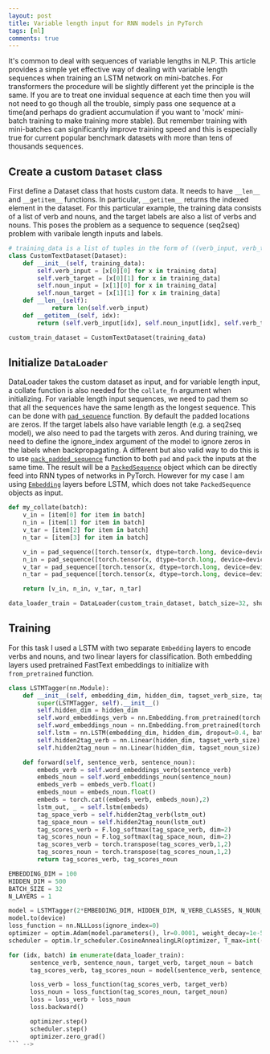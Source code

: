 ```yaml
---
layout: post
title: Variable length input for RNN models in PyTorch
tags: [ml]
comments: true
---
```





<!-- **Here is some bold text** -->
It's common to deal with sequences of variable lengths in NLP. This article provides a simple yet effective way of dealing with variable length sequences when training an LSTM network on mini-batches. For transformers the procedure will be slightly different yet the principle is the same. If you are to treat one invidual sequence at each time then you will not need to go though all the trouble, simply pass one sequence at a time(and perhaps do gradient accumulation if you want to 'mock' mini-batch training to make training more stable). But remember training with mini-batches can significantly improve training speed and this is especially true for current popular benchmark datasets with more than tens of thousands sequences.

## Create a custom `Dataset` class

First define a Dataset class that hosts custom data. It needs to have `__len__` and `__getitem__` functions. In particular, `__getitem__` returns the indexed element in the dataset. For this particular example, the training data consists of a list of verb and nouns, and the target labels are also a list of verbs and nouns. This poses the problem as a sequence to sequence (seq2seq) problem with varibale length inputs and labels.

<!-- | data | input | label |
| :------ |:--- | :--- |
| 1 | cut tomoto, cut tomato, add tomato, ... | cut tomoto, cut tomato, cut tomato,... |
| 2 | cut cucumber, cut onion, ... | cut tomato, cut onion, ... |
| 3 | grate cheese, grate cheese, peel onion,... | cut cheese, cut cheese, peel onion,... |
| ... | ... | ... |

<!-- ```
data 1: cut tomoto - > cut cucumber
data 2: peel onion - > 
``` -->
```python
# training_data is a list of tuples in the form of ((verb_input, verb_target),(noun_input, noun_target))
class CustomTextDataset(Dataset):
    def __init__(self, training_data):
        self.verb_input = [x[0][0] for x in training_data]
        self.verb_target = [x[0][1] for x in training_data]
        self.noun_input = [x[1][0] for x in training_data]
        self.noun_target = [x[1][1] for x in training_data]
    def __len__(self):
            return len(self.verb_input)
    def __getitem__(self, idx):
        return (self.verb_input[idx], self.noun_input[idx], self.verb_target[idx], self.noun_target[idx])

custom_train_dataset = CustomTextDataset(training_data)
```

## Initialize `DataLoader`
DataLoader takes the custom dataset as input, and for variable length input, a collate function is also needed for the `collate_fn` argument when initializing. For variable length input sequences, we need to pad them so that all the sequences have the same length as the longest sequence. This can be done with [`pad_sequence`](https://pytorch.org/docs/stable/generated/torch.nn.utils.rnn.pad_sequence.html) function. By default the padded locations are zeros. If the target labels also have variable length (e.g. a seq2seq model), we also need to pad the targets with zeros. And during training, we need to define the ignore_index argument of the model to ignore zeros in the labels when backpropagating. A different but also valid way to do this is to use [`pack_padded_sequence`](https://pytorch.org/docs/stable/generated/torch.nn.utils.rnn.pack_padded_sequence.html) function to both `pad` and `pack` the inputs at the same time. The result will be a [`PackedSequence`](https://pytorch.org/docs/stable/generated/torch.nn.utils.rnn.PackedSequence.html#torch.nn.utils.rnn.PackedSequence) object which can be directly feed into RNN types of networks in PyTorch. However for my case I am using [`Embedding`](https://pytorch.org/docs/stable/generated/torch.nn.Embedding.html) layers before LSTM, which does not take `PackedSequence` objects as input.

```python
def my_collate(batch):
    v_in = [item[0] for item in batch]
    n_in = [item[1] for item in batch]
    v_tar = [item[2] for item in batch]
    n_tar = [item[3] for item in batch]

    v_in = pad_sequence([torch.tensor(x, dtype=torch.long, device=device) for x in v_in],batch_first=True)
    n_in = pad_sequence([torch.tensor(x, dtype=torch.long, device=device) for x in n_in],batch_first=True)
    v_tar = pad_sequence([torch.tensor(x, dtype=torch.long, device=device) for x in v_tar],batch_first=True)
    n_tar = pad_sequence([torch.tensor(x, dtype=torch.long, device=device) for x in n_tar],batch_first=True)

    return [v_in, n_in, v_tar, n_tar]

data_loader_train = DataLoader(custom_train_dataset, batch_size=32, shuffle=False, collate_fn=my_collate)
```
## Training
For this task I used a LSTM with two separate `Embedding` layers to encode verbs and nouns, and two linear layers for classification. Both embedding layers used pretrained FastText embeddings to initialize with `from_pretrained` function.

```python
class LSTMTagger(nn.Module):
    def __init__(self, embedding_dim, hidden_dim, tagset_verb_size, tagset_noun_size):#, vocab_size, tagset_size):
        super(LSTMTagger, self).__init__()
        self.hidden_dim = hidden_dim
        self.word_embeddings_verb = nn.Embedding.from_pretrained(torch.tensor(embedding_verb_matrix), freeze=False)
        self.word_embeddings_noun = nn.Embedding.from_pretrained(torch.tensor(embedding_noun_matrix), freeze=False)
        self.lstm = nn.LSTM(embedding_dim, hidden_dim, dropout=0.4, batch_first=True, num_layers=1)
        self.hidden2tag_verb = nn.Linear(hidden_dim, tagset_verb_size)
        self.hidden2tag_noun = nn.Linear(hidden_dim, tagset_noun_size)

    def forward(self, sentence_verb, sentence_noun):
        embeds_verb = self.word_embeddings_verb(sentence_verb)
        embeds_noun = self.word_embeddings_noun(sentence_noun)
        embeds_verb = embeds_verb.float()
        embeds_noun = embeds_noun.float()
        embeds = torch.cat((embeds_verb, embeds_noun),2)
        lstm_out, _ = self.lstm(embeds)
        tag_space_verb = self.hidden2tag_verb(lstm_out)
        tag_space_noun = self.hidden2tag_noun(lstm_out)
        tag_scores_verb = F.log_softmax(tag_space_verb, dim=2)
        tag_scores_noun = F.log_softmax(tag_space_noun, dim=2)
        tag_scores_verb = torch.transpose(tag_scores_verb,1,2)
        tag_scores_noun = torch.transpose(tag_scores_noun,1,2)
        return tag_scores_verb, tag_scores_noun

EMBEDDING_DIM = 100
HIDDEN_DIM = 500
BATCH_SIZE = 32
N_LAYERS = 1

model = LSTMTagger(2*EMBEDDING_DIM, HIDDEN_DIM, N_VERB_CLASSES, N_NOUN_CLASSES)
model.to(device)
loss_function = nn.NLLLoss(ignore_index=0)
optimizer = optim.Adam(model.parameters(), lr=0.0001, weight_decay=1e-5)
scheduler = optim.lr_scheduler.CosineAnnealingLR(optimizer, T_max=int((len(training_data)/BATCH_SIZE)*N_EPOCH))

for (idx, batch) in enumerate(data_loader_train):
      sentence_verb, sentence_noun, target_verb, target_noun = batch
      tag_scores_verb, tag_scores_noun = model(sentence_verb, sentence_noun)

      loss_verb = loss_function(tag_scores_verb, target_verb)
      loss_noun = loss_function(tag_scores_noun, target_noun)
      loss = loss_verb + loss_noun
      loss.backward()

      optimizer.step()
      scheduler.step()
      optimizer.zero_grad()
``` -->


